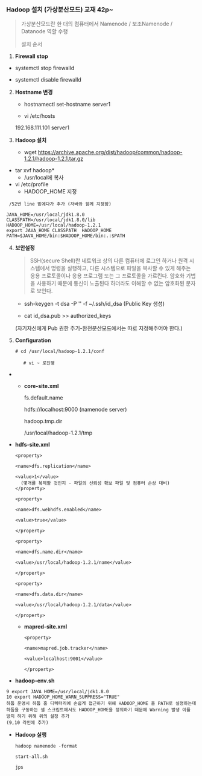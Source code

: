 ### Hadoop 설치 (가상분산모드)  교재 42p~

> 가상분산모드란 한 대의 컴퓨터에서 Namenode / 보조Namenode / Datanode  역할 수행
>
> 설치 순서

1.  **Firewall stop**

   - systemctl stop firewalld

   - systemctl disable firewalld



2. **Hostname 변경**

   - hostnamectl set-hostname server1

   - vi /etc/hosts

   192.168.111.101 server1 



3. **Hadoop 설치**

   - wget https://archive.apache.org/dist/hadoop/common/hadoop-1.2.1/hadoop-1.2.1.tar.gz
- tar xvf hadoop*
   - /usr/local에 복사
- vi /etc/profile
   - HADOOP_HOME 지정

```
 /52번 line 밑에다가 추가 (자바와 함께 지정함)
 
JAVA_HOME=/usr/local/jdk1.8.0
CLASSPATH=/usr/local/jdk1.8.0/lib
HADOOP_HOME=/usr/local/hadoop-1.2.1
export JAVA_HOME CLASSPATH  HADOOP_HOME
PATH=$JAVA_HOME/bin:$HADOOP_HOME/bin:.:$PATH
```



4. **보안설정**

   >SSH(secure Shell)란 네트워크 상의 다른 컴퓨터에 로그인 하거나 원격 시스템에서 명령을 실행하고, 다른 시스템으로 파일을 복사할 수 있게 해주는 응용 프로토콜이나 응용 프로그램 또는 그 프로토콜을 가르킨다.  암호화 기법을 사용하기 때문에 통신이 노출된다 하더라도 이해할 수 없는 암호화된 문자로 보인다.

   - ssh-keygen -t dsa -P '' -f ~/.ssh/id_dsa  (Public Key 생성)

   - cat id_dsa.pub >> authorized_keys 
   
    (자기자신에게 Pub 권한 주기-완전분산모드에서는 따로 지정해주어야 한다.) 



5. **Configuration**

   ```
   # cd /usr/local/hadoop-1.2.1/conf 
   
      # vi ~ 로진행
   ```
*  - **core-site.xml**

     <property>
     <name>fs.default.name</name>
       
     <value>hdfs://localhost:9000</value>
                   (namenode server)
     </property>
       
     <property>
       
     <name>hadoop.tmp.dir</name>
       
     <value>/usr/local/hadoop-1.2.1/tmp</value>
       
     </property>

- **hdfs-site.xml**
  
     ```
     <property>
     
     <name>dfs.replication</name>
     
     <value>1</value> 
       (몇개를 복제할 것인지 - 파일의 신뢰성 확보 파일 및 컴퓨터 손상 대비)
     </property>
     
     <property>
     
     <name>dfs.webhdfs.enabled</name>
     
     <value>true</value>
     
     </property>
     
     <property>
     
     <name>dfs.name.dir</name>
     
     <value>/usr/local/hadoop-1.2.1/name</value>
     
     </property>
     
     <property>
     
     <name>dfs.data.dir</name>
        
     <value>/usr/local/hadoop-1.2.1/data</value>
        
     </property>
     ```
   
   - **mapred-site.xml**
   
     ```
     <property>
     
     <name>mapred.job.tracker</name>
    
     <value>localhost:9001</value>
    
     </property>
     ```
   
- **hadoop-env.sh**

```
9 export JAVA_HOME=/usr/local/jdk1.8.0
10 export HADOOP_HOME_WARN_SUPPRESS="TRUE"
하둡 운영시 하둡 홈 디렉터리에 손쉽게 접근하기 위해 HADOOP_HOME 을 PATH로 설정하는데
하둡을 구동하는 셀 스크립트에서도 HADOOP_HOME을 정의하기 때문에 Warning 발생 이를 방지 하기 위해 위의 설정 추가
(9,10 라인에 추가)
```



   - **Hadoop 실행**
   
     ```
     hadoop namenode -format
        
     start-all.sh
     
     jps
     ```
   
     


